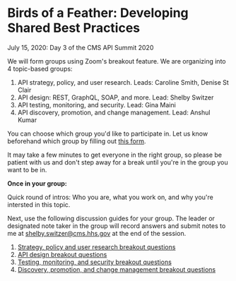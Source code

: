 # Birds of a Feather: Developing Shared Best Practices

July 15, 2020: Day 3 of the CMS API Summit 2020

We will form groups using Zoom's breakout feature. We are organizing into 4 topic-based groups:

1. API strategy, policy, and user research. Leads: Caroline Smith, Denise St Clair
2. API design: REST, GraphQL, SOAP, and more. Lead: Shelby Switzer
3. API testing, monitoring, and security. Lead: Gina Maini
4. API discovery, promotion, and change management. Lead: Anshul Kumar

You can choose which group you'd like to participate in. Let us know beforehand which group by filling out [this form](https://forms.gle/8oYAMx3oemWTiSZA6). 

It may take a few minutes to get everyone in the right group, so please be patient with us and don't step away for a break until you're in the group you want to be in.

**Once in your group:**

Quick round of intros: Who you are, what you work on, and why you're intersted in this topic.

Next, use the following discussion guides for your group. The leader or designated note taker in the group will record answers and submit notes to me at shelby.switzer@cms.hhs.gov at the end of the session.

1. [Strategy, policy and user research breakout questions](https://github.com/switzersc-usds/cms-api-framework/blob/master/exercises/birds-of-a-feather-breakouts/strategy-policy-user-research.md)
2. [API design breakout questions](https://github.com/switzersc-usds/cms-api-framework/blob/master/exercises/birds-of-a-feather-breakouts/api-design.md)
3. [Testing, monitoring, and security breakout questions](https://github.com/switzersc-usds/cms-api-framework/blob/master/exercises/birds-of-a-feather-breakouts/strategy-policy-user-research.md)
4. [Discovery, promotion, and change management breakout questions](https://github.com/switzersc-usds/cms-api-framework/blob/master/exercises/birds-of-a-feather-breakouts/discovery-promotion-change-management.md)
